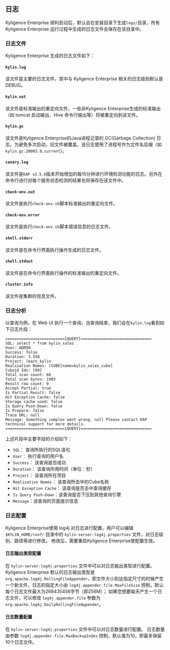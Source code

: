 

## 日志

Kyligence Enterprise 顺利启动后，默认会在安装目录下生成`logs/`目录，所有 Kyligence Enterprise 运行过程中生成的日志文件会保存在该目录中。

### 日志文件
Kyligence Enterprise 生成的日志文件如下：
#### `kylin.log`
该文件是主要的日志文件，其中与 Kyligence Enterprise 相关的日志级别默认是DEBUG。

#### `kylin.out`
该文件是标准输出的重定向文件，一些非Kyligence Enterprise生成的标准输出（如 tomcat 启动输出、Hive 命令行输出等）将被重定向到该文件。

#### `kylin.gc`
该文件是Kyligence Enterprise的Java进程记录的 GC(Garbage Collection) 日志。为避免多次启动，旧文件被覆盖，该日志使用了进程号作为文件名后缀（如 `kylin.gc.20003.0.current`）。

#### `canary.log`
该文件是`KAP v2.5.6`版本开始增加的每15分钟进行环境检测功能的日志。另外在命令行进行对每个服务状态检测的结果也将保存在该文件中。

#### `check-env.out`
该文件是执行`check-env.sh`脚本标准输出的重定向文件。

#### `check-env.error`
该文件是执行`check-env.sh`脚本错误信息的日志文件。

#### `shell.stderr`
该文件是在命令行界面执行操作生成的日志文件。

#### `shell.stdout`
该文件是在命令行界面执行操作的标准输出的重定向文件。

#### `cluster.info`
该文件是集群的信息文件。

### 日志分析
以查询为例，在 Web UI 执行一个查询，当查询结束，我们会在`kylin.log`看到如下日志片段：

```
==========================[QUERY]===============================
SQL: select * from kylin_sales
User: ADMIN
Success: false
Duration: 3.558
Project: learn_kylin
Realization Names: [CUBE[name=kylin_sales_cube]
Cuboid Ids: [99]
Total scan count: 66
Total scan bytes: 1903
Result row count: 0
Accept Partial: true
Is Partial Result: false
Hit Exception Cache: false
Storage cache used: false
Is Query Push-Down: false
Is Prepare: false
Trace URL: null
Message: Something complex went wrong. null Please contact KAP technical support for more details. 
==========================[QUERY]===============================
```
上述片段中主要字段的介绍如下：

* `SQL`： 查询所执行的SQL语句
* `User`： 执行查询的用户名
* `Success`： 该查询是否成功
* `Duration`： 该查询所用时间（单位：秒）
* `Project`： 该查询所在项目
* `Realization Names`： 该查询所击中的Cube名称
* `Hit Exception Cache`： 该查询是否击中查询缓存
* `Is Query Push-Down`：该查询是否下压到其他查询引擎
* `Message`：该查询的页面提示信息

### 日志配置
Kyligence Enterprise使用 log4j 对日志进行配置，用户可以编辑 `$KYLIN_HOME/conf/` 目录中的 `kylin-server-log4j.properties` 文件，对日志级别、路径等进行修改。
修改后，需要重启Kyligence Enterprise使配置生效。

#### 日志输出类型配置
在 `kylin-server-log4j.properties` 文件中可以对日志输出类型进行配置。<br />
Kyligence Enterprise 默认的日志输出类型是`org.apache.log4j.RollingFileAppender`，即文件大小到达指定尺寸的时候产生一个新文件，日志的指定大小由 `log4j.appender.file.MaxFileSize` 控制，默认每个日志文件最大为268435456字节（即256M）；
如果您想要每天产生一个日志文件，可以修改 `log4j.appender.file` 参数为 `org.apache.log4j.DailyRollingFileAppender`。

#### 日志数量配置
在 `kylin-server-log4j.properties` 文件中可以对日志数量进行配置。
日志数量由参数 `log4j.appender.file.MaxBackupIndex` 控制，默认值为10，即最多保留10个日志文件。

